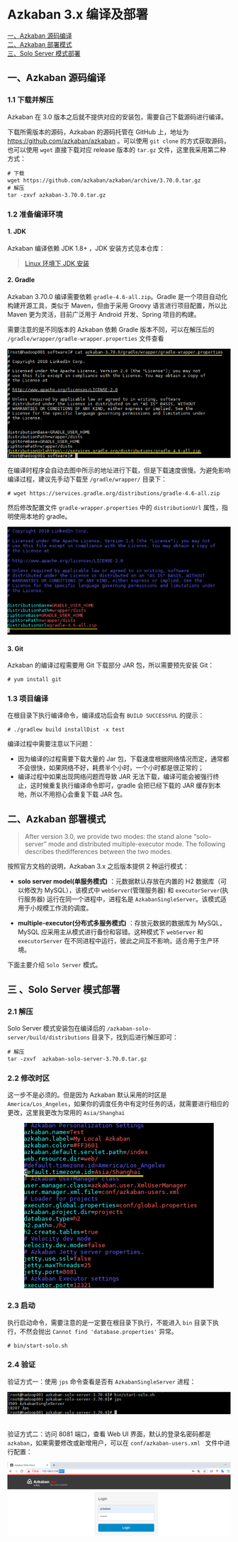 # Azkaban 3.x 编译及部署

<nav>
<a href="#一Azkaban-源码编译">一、Azkaban 源码编译</a><br/>
<a href="#二Azkaban-部署模式">二、Azkaban 部署模式</a><br/>
<a href="#三-Solo-Server-模式部署">三、Solo Server 模式部署</a><br/>
</nav>



## 一、Azkaban 源码编译

### 1.1 下载并解压

Azkaban 在 3.0 版本之后就不提供对应的安装包，需要自己下载源码进行编译。

下载所需版本的源码，Azkaban 的源码托管在 GitHub 上，地址为 https://github.com/azkaban/azkaban 。可以使用 `git clone` 的方式获取源码，也可以使用 `wget` 直接下载对应 release 版本的 `tar.gz` 文件，这里我采用第二种方式：

```shell
# 下载
wget https://github.com/azkaban/azkaban/archive/3.70.0.tar.gz
# 解压
tar -zxvf azkaban-3.70.0.tar.gz
```

### 1.2 准备编译环境

#### 1. JDK

Azkaban 编译依赖 JDK 1.8+ ，JDK 安装方式见本仓库：

> [Linux 环境下 JDK 安装](https://github.com/heibaiying/BigData-Notes/blob/master/notes/installation/Linux下JDK安装.md)

#### 2. Gradle

Azkaban 3.70.0 编译需要依赖 `gradle-4.6-all.zip`。Gradle 是一个项目自动化构建开源工具，类似于 Maven，但由于采用 Groovy 语言进行项目配置，所以比 Maven 更为灵活，目前广泛用于 Android 开发、Spring 项目的构建。

需要注意的是不同版本的 Azkaban 依赖 Gradle 版本不同，可以在解压后的 `/gradle/wrapper/gradle-wrapper.properties` 文件查看

<div align="center"> <img  src="../../pictures/azkaban-gradle-wrapper.png"/> </div>

在编译时程序会自动去图中所示的地址进行下载，但是下载速度很慢。为避免影响编译过程，建议先手动下载至 `/gradle/wrapper/` 目录下：

```shell
# wget https://services.gradle.org/distributions/gradle-4.6-all.zip
```

然后修改配置文件 `gradle-wrapper.properties` 中的 `distributionUrl` 属性，指明使用本地的 gradle。

<div align="center"> <img  src="../../pictures/azkaban-gradle-wrapper-2.png"/> </div>

#### 3. Git

Azkaban 的编译过程需要用 Git 下载部分 JAR 包，所以需要预先安装 Git：

```shell
# yum install git
```

### 1.3 项目编译

在根目录下执行编译命令，编译成功后会有 `BUILD SUCCESSFUL` 的提示：

```shell
# ./gradlew build installDist -x test
```

编译过程中需要注意以下问题：

+ 因为编译的过程需要下载大量的 Jar 包，下载速度根据网络情况而定，通常都不会很快，如果网络不好，耗费半个小时，一个小时都是很正常的；
+ 编译过程中如果出现网络问题而导致 JAR 无法下载，编译可能会被强行终止，这时候重复执行编译命令即可，gradle 会把已经下载的 JAR 缓存到本地，所以不用担心会重复下载 JAR 包。



## 二、Azkaban 部署模式

>After version 3.0, we provide two modes: the stand alone “solo-server” mode and distributed multiple-executor mode. The following describes thedifferences between the two modes.

按照官方文档的说明，Azkaban 3.x 之后版本提供 2 种运行模式：

+ **solo server model(单服务模式)** ：元数据默认存放在内置的 H2 数据库（可以修改为 MySQL），该模式中 `webServer`(管理服务器) 和 `executorServer`(执行服务器) 运行在同一个进程中，进程名是 `AzkabanSingleServer`。该模式适用于小规模工作流的调度。
- **multiple-executor(分布式多服务模式)** ：存放元数据的数据库为 MySQL，MySQL 应采用主从模式进行备份和容错。这种模式下 `webServer` 和 `executorServer` 在不同进程中运行，彼此之间互不影响，适合用于生产环境。

下面主要介绍 `Solo Server` 模式。



## 三 、Solo Server 模式部署

### 2.1  解压

Solo Server 模式安装包在编译后的 `/azkaban-solo-server/build/distributions` 目录下，找到后进行解压即可：

```shell
# 解压
tar -zxvf  azkaban-solo-server-3.70.0.tar.gz
```

### 2.2 修改时区

这一步不是必须的。但是因为 Azkaban 默认采用的时区是 `America/Los_Angeles`，如果你的调度任务中有定时任务的话，就需要进行相应的更改，这里我更改为常用的 `Asia/Shanghai`

<div align="center"> <img  src="../../pictures/azkaban-setting.png"/> </div>

### 2.3 启动

执行启动命令，需要注意的是一定要在根目录下执行，不能进入 `bin` 目录下执行，不然会抛出 `Cannot find 'database.properties'` 异常。

```shell
# bin/start-solo.sh
```

### 2.4 验证

验证方式一：使用 `jps` 命令查看是否有 `AzkabanSingleServer` 进程：

<div align="center"> <img  src="../../pictures/akaban-jps.png"/> </div>
<br/>

验证方式二：访问 8081 端口，查看 Web UI 界面，默认的登录名密码都是 `azkaban`，如果需要修改或新增用户，可以在 `conf/azkaban-users.xml ` 文件中进行配置：

<div align="center"> <img width="700px" src="../../pictures/azkaban-web-ui.png"/> </div>


